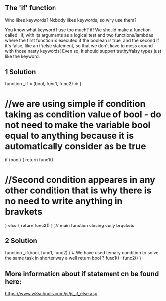 ## The 'if' function

Who likes keywords? Nobody likes keywords, so why use them?

You know what keyword I use too much? if! We should make a function called \_if, with its arguments as a logical test and two functions/lambdas where the first function is executed if the boolean is true, and the second if it's false, like an if/else statement, so that we don't have to mess around with those nasty keywords! Even so, It should support truthy/falsy types just like the keyword.

## 1 Solution

function \_if = (bool, func1, func2) => {

# //we are using simple if condition taking as condition value of bool - do not need to make the variable bool equal to anything because it is automatically consider as be true

if (bool) {
return func1()

# //Second condition appeares in any other condition that is why there is no need to write anything in bravkets

} else {
return func2()
}
}// main function closing curly brqckets

## 2 Solution

function \_if(bool, func1, func2) { # We have used ternary condition to solve the same task in shorter way a well
return bool ? func1() : func2()
}

## More information about if statement cn be found here:

https://www.w3schools.com/js/js_if_else.asp
